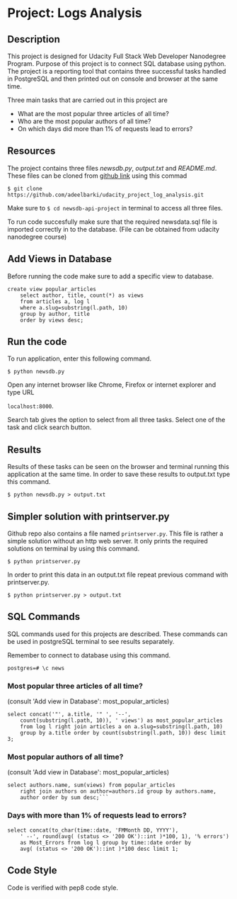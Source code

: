 # Project: Logs Analysis

## Description

This project is designed for Udacity Full Stack Web Developer Nanodegree Program. Purpose of this project is to connect SQL database using python. The project is a reporting tool that contains three successful tasks handled in PostgreSQL and then printed out on console and browser at the same time. 

Three main tasks that are carried out in this project are
* What are the most popular three articles of all time?
* Who are the most popular authors of all time?
* On which days did more than 1% of requests lead to errors?

## Resources

The project contains three files _newsdb.py_, _output.txt_ and _README.md_. These files can be cloned from [github link]( https://github.com/adeelbarki/udacity_project_log_analysis.git) using this commad

`$ git clone https://github.com/adeelbarki/udacity_project_log_analysis.git`

Make sure to `$ cd newsdb-api-project` in terminal to access all three files. 

To run code succesfully make sure that the required newsdata.sql file is imported correctly in to the database. (File can be obtained from udacity nanodegree course) 

## Add Views in Database

Before running the code make sure to add a specific view to database.

```
create view popular_articles
    select author, title, count(*) as views
    from articles a, log l
    where a.slug=substring(l.path, 10)
    group by author, title
    order by views desc;
```
## Run the code

To run application, enter this following command.

`$ python newsdb.py`

Open any internet browser like Chrome, Firefox or internet explorer and type URL

`localhost:8000`. 

Search tab gives the option to select from all three tasks. Select one of the task and click search button. 

## Results

Results of these tasks can be seen on the browser and terminal running this application at the same time. In order to save these results to output.txt type this command.

`$ python newsdb.py > output.txt`

## Simpler solution with printserver.py

Github repo also contains a file named `printserver.py`. This file is rather a simple solution without an http web server. It only prints the required solutions on terminal by using this command.

`$ python printserver.py`

In order to print this data in an output.txt file repeat previous command with printserver.py.

`$ python printserver.py > output.txt`

## SQL Commands

SQL commands used for this projects are described. These commands can be used in postgreSQL terminal to see results separately.

Remember to connect to database using this command. 

`postgres=# \c news`

### Most popular three articles of all time?
(consult 'Add view in Database': most_popular_articles)
```
select concat('"', a.title, '" ', '--', 
    count(substring(l.path, 10)), ' views') as most_popular_articles
    from log l right join articles a on a.slug=substring(l.path, 10)
    group by a.title order by count(substring(l.path, 10)) desc limit 3;
```

### Most popular authors of all time?
(consult 'Add view in Database': most_popular_articles)
```
select authors.name, sum(views) from popular_articles
    right join authors on author=authors.id group by authors.name, 
    author order by sum desc;```
```

### Days with more than 1% of requests lead to errors?
```
select concat(to_char(time::date, 'FMMonth DD, YYYY'),
    ' --', round(avg( (status <> '200 OK')::int )*100, 1), '% errors')
    as Most_Errors from log l group by time::date order by 
    avg( (status <> '200 OK')::int )*100 desc limit 1;
```
## Code Style

Code is verified with pep8 code style.

## 
